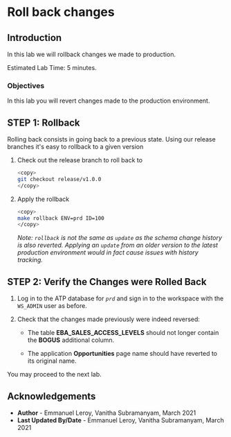# Roll back changes

## Introduction

In this lab we will rollback changes we made to production.

Estimated Lab Time: 5 minutes.

### Objectives

In this lab you will revert changes made to the production environment.

## **STEP 1:** Rollback

Rolling back consists in going back to a previous state. Using our release branches it's easy to rollback to a given version

1. Check out the release branch to roll back to

    ```bash
    <copy>
    git checkout release/v1.0.0
    </copy>
    ```

2. Apply the rollback

    ```bash
    <copy>
    make rollback ENV=prd ID=100
    </copy>
    ```

    *Note: `rollback` is not the same as `update` as the schema change history is also reverted. Applying an `update` from an older version to the latest production environment would in fact cause issues with history tracking.*
  
## **STEP 2:** Verify the Changes were Rolled Back

1. Log in to the ATP database for *`prd`* and sign in to the workspace with the `WS_ADMIN` user as before.

2. Check that the changes made previously were indeed reversed:

    - The table **EBA\_SALES\_ACCESS\_LEVELS** should not longer contain the **BOGUS** additional column.

    - The application **Opportunities** page name should have reverted to its original name.


You may proceed to the next lab.

## Acknowledgements

 - **Author** - Emmanuel Leroy, Vanitha Subramanyam, March 2021
 - **Last Updated By/Date** - Emmanuel Leroy, Vanitha Subramanyam, March 2021

